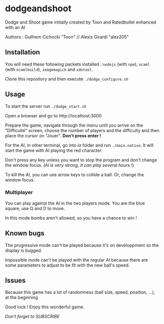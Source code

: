 # dodgeandshoot
Dodge and Shoot game initially created by Toon and Ratedbullet enhanced with an AI

Authors : Guilhem Cichocki "Toon" // Alexis Girardi "alex205"

## Installation
You will need these following packets installed : `nodejs` (with `npm`), `ocaml` (with `ocamlbuild`), `imagemagick` and `xdotool`.

Clone this repository and then execute `./dodge_configure.sh`

## Usage
To start the server run `./dodge_start.sh`

Open a browser and go to http://localhost:3000

Prepare the game, navigate through the menu until you arrive on the "Difficulté" screen, choose the number of players and the difficulty and then place the cursor on "Jouer". **Don't press enter !**

For the AI, in other terminal, go into *ia* folder and run `./main.native`. It will start the game with AI playing the red character.

Don't press any key unless you want to stop the program and don't change the window focus. (*AI is very strong, it can play several hours !*)

To kill the AI, you can use arrow keys to collide a ball. Or, change the window focus.

### Multiplayer
You can play against the AI in the two players mode. You are the blue square, use Q and D to move.

In this mode bombs aren't allowed, so you have a chance to win !

## Known bugs
The progressive mode can't be played because it's on developpment so the display is bugged.

Impossible mode can't be played with the regular AI because there are some parameters to adjust to be fit with the new ball's speed.

## Issues
Because this game has a lot of randomness (ball size, speed, position, ...), at the beginning 

Good luck ! Enjoy this wonderful game.



*Don't forget to SUBSCRIBE*


